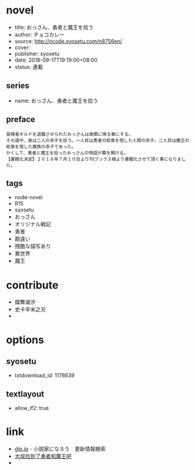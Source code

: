 # novel

- title: おっさん、勇者と魔王を拾う
- author: チョコカレー
- source: http://ncode.syosetu.com/n8756en/
- cover:
- publisher: syosetu
- date: 2018-09-17T19:19:00+08:00
- status: 連載

## series

- name: おっさん、勇者と魔王を拾う

## preface


```
冒険者ギルドを退職させられたおっさんは故郷に帰る事にする。
その道中、彼は二人の赤子を拾う。一人目は勇者の紋章を宿した人間の赤子。二人目は魔王の紋章を宿した魔族の赤子であった。
かくして、勇者と魔王を拾ったおっさんの物語が幕を開ける。
【書籍化決定】２０１８年７月１０日よりTOブックス様より書籍化させて頂く事になりました。
```

## tags

- node-novel
- R15
- syosetu
- おっさん
- オリジナル戦記
- 勇者
- 勘違い
- 残酷な描写あり
- 異世界
- 魔王

# contribute

- 蝶舞凝汐
- 史卡辛米之刃
- 

# options

## syosetu

- txtdownload_id: 1178639

## textlayout

- allow_lf2: true

# link

- [dip.jp](https://narou.dip.jp/search.php?text=n8756en&novel=all&genre=all&new_genre=all&length=0&down=0&up=100) - 小説家になろう　更新情報検索
- [大叔捡到了勇者和魔王吧](https://tieba.baidu.com/f?kw=%E5%A4%A7%E5%8F%94%E6%8D%A1%E5%88%B0%E4%BA%86%E5%8B%87%E8%80%85%E5%92%8C%E9%AD%94%E7%8E%8B&ie=utf-8 "大叔捡到了勇者和魔王")
- 



